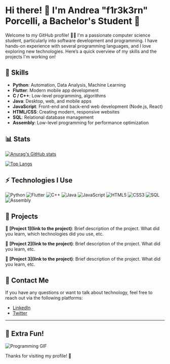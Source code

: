 # Hi there! 👋 I'm Andrea "f1r3k3rn" Porcelli, a Bachelor's Student 🚀

Welcome to my GitHub profile! 👨‍💻 I'm a passionate computer science student, particularly into software development and programming. I have hands-on experience with several programming languages, and I love exploring new technologies. Here’s a quick overview of my skills and the projects I'm working on!

## 🌱 Skills

- **Python**: Automation, Data Analysis, Machine Learning
- **Flutter**: Modern mobile app development
- **C / C++**: Low-level programming, algorithms
- **Java**: Desktop, web, and mobile apps
- **JavaScript**: Front-end and back-end web development (Node.js, React)
- **HTML/CSS**: Creating modern, responsive websites
- **SQL**: Relational database management
- **Assembly**: Low-level programming for performance optimization

## 📊 Stats

[![Anurag's GitHub stats](https://github-readme-stats.vercel.app/api?username=f1r3k3rn&count_private=true&show_icons=true&hide_title=true&hide=prs&theme=radical)](https://github.com/f1r3k3rn)

[![Top Langs](https://github-readme-stats.vercel.app/api/top-langs/?username=f1r3k3rn&layout=compact&theme=radical)](https://github.com/f1r3k3rn)

## ⚡ Technologies I Use

![Python](https://img.shields.io/badge/-Python-306998?style=flat-square&logo=python&logoColor=fff)
![Flutter](https://img.shields.io/badge/-Flutter-02569B?style=flat-square&logo=flutter&logoColor=fff)
![C++](https://img.shields.io/badge/-C++-00599C?style=flat-square&logo=c%2B%2B&logoColor=fff)
![Java](https://img.shields.io/badge/-Java-007396?style=flat-square&logo=java&logoColor=fff)
![JavaScript](https://img.shields.io/badge/-JavaScript-F7DF1E?style=flat-square&logo=javascript&logoColor=000)
![HTML5](https://img.shields.io/badge/-HTML5-E34F26?style=flat-square&logo=html5&logoColor=fff)
![CSS3](https://img.shields.io/badge/-CSS3-1572B6?style=flat-square&logo=css3&logoColor=fff)
![SQL](https://img.shields.io/badge/-SQL-4479A1?style=flat-square&logo=mysql&logoColor=fff)
![Assembly](https://img.shields.io/badge/-Assembly-4EAA25?style=flat-square&logo=assemblyscript&logoColor=fff)

## 🎯 Projects

🔗 **[Project 1](link to the project)**: Brief description of the project. What did you learn, which technologies did you use, etc.

🔗 **[Project 2](link to the project)**: Brief description of the project. What did you learn, etc.

🔗 **[Project 3](link to the project)**: Brief description of the project. What did you learn, etc.

## 💬 Contact Me

If you have any questions or want to talk about technology, feel free to reach out via the following platforms:

- [LinkedIn](https://www.linkedin.com/in/your-linkedin)
- [Twitter](https://twitter.com/your-twitter)

---

## 🎉 Extra Fun!

![Programming GIF](https://media.giphy.com/media/8fQQ3xt2h5e2s/giphy.gif)

Thanks for visiting my profile! 🌟
